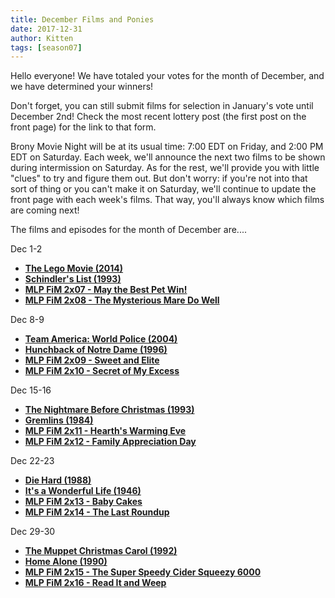 ```yaml
---
title: December Films and Ponies
date: 2017-12-31
author: Kitten
tags: [season07]
---
```


Hello everyone!  We have totaled your votes for the month of December, and we have determined your winners!

Don't forget, you can still submit films for selection in January's vote until December 2nd!  Check the most recent lottery post (the first post on the front page) for the link to that form.

Brony Movie Night will be at its usual time: 7:00 EDT on Friday, and 2:00 PM EDT on Saturday.  Each week, we'll announce the next two films to be shown during intermission on Saturday.  As for the rest, we'll provide you with little "clues" to try and figure them out.  But don't worry: if you're not into that sort of thing or you can't make it on Saturday, we'll continue to update the front page with each week's films.  That way, you'll always know which films are coming next!

The films and episodes for the month of December are.... 

Dec 1-2
-	**[The Lego Movie (2014)][m1]**
-	**[Schindler's List (1993)][m2]**
-	**[MLP FiM 2x07 - May the Best Pet Win!][p1]**
-	**[MLP FiM 2x08 - The Mysterious Mare Do Well][p2]**

Dec 8-9
-	**[Team America: World Police (2004)][m3]**
-	**[Hunchback of Notre Dame (1996)][m4]**
-	**[MLP FiM 2x09 - Sweet and Elite][p3]**
-	**[MLP FiM 2x10 - Secret of My Excess][p4]**

Dec 15-16
-	**[The Nightmare Before Christmas (1993)][m5]**
-	**[Gremlins (1984)][m6]**
-	**[MLP FiM 2x11 - Hearth's Warming Eve][p5]**
-	**[MLP FiM 2x12 - Family Appreciation Day][p6]**

Dec 22-23
-	**[Die Hard (1988)][m7]**
-	**[It's a Wonderful Life (1946)][m8]**
-	**[MLP FiM 2x13 - Baby Cakes][p7]**
-	**[MLP FiM 2x14 - The Last Roundup][p8]**

Dec 29-30
-	**[The Muppet Christmas Carol (1992)][m9]**
-	**[Home Alone (1990)][m10]**
-	**[MLP FiM 2x15 - The Super Speedy Cider Squeezy 6000][p9]**
-	**[MLP FiM 2x16 - Read It and Weep][p10]**

[m1]: http://www.imdb.com/title/tt1490017/
[m2]: http://www.imdb.com/title/tt0108052/
[m3]: http://www.imdb.com/title/tt0372588/
[m4]: http://www.imdb.com/title/tt0116583/
[m5]: http://www.imdb.com/title/tt0107688/
[m6]: http://www.imdb.com/title/tt0087363/
[m7]: http://www.imdb.com/title/tt0095016/
[m8]: http://www.imdb.com/title/tt0038650/
[m9]: http://www.imdb.com/title/tt0104940/
[m10]: http://www.imdb.com/title/tt0099785/
[p1]: http://www.imdb.com/title/tt2071867/
[p2]: http://www.imdb.com/title/tt2071868/
[p3]: http://www.imdb.com/title/tt2071869/
[p4]: http://www.imdb.com/title/tt2071863/
[p5]: http://www.imdb.com/title/tt2116413/
[p6]: http://www.imdb.com/title/tt2135785/
[p7]: http://www.imdb.com/title/tt2148355/
[p8]: http://www.imdb.com/title/tt2143427/
[p9]: http://www.imdb.com/title/tt2160921/
[p10]: http://www.imdb.com/title/tt2173457/
